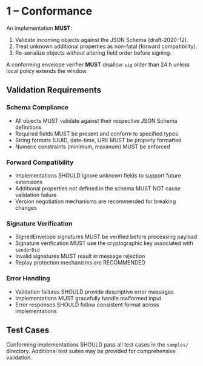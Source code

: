 # 1 – Conformance

An implementation **MUST**:

1. Validate incoming objects against the JSON Schema (draft-2020-12).  
2. Treat unknown additional properties as non-fatal (forward compatibility).  
3. Re-serialize objects *without* altering field order before signing.

A conforming envelope verifier **MUST** disallow `sig` older than 24 h
unless local policy extends the window.

## Validation Requirements

### Schema Compliance
- All objects MUST validate against their respective JSON Schema definitions
- Required fields MUST be present and conform to specified types
- String formats (UUID, date-time, URI) MUST be properly formatted
- Numeric constraints (minimum, maximum) MUST be enforced

### Forward Compatibility
- Implementations SHOULD ignore unknown fields to support future extensions
- Additional properties not defined in the schema MUST NOT cause validation failure
- Version negotiation mechanisms are recommended for breaking changes

### Signature Verification
- SignedEnvelope signatures MUST be verified before processing payload
- Signature verification MUST use the cryptographic key associated with `senderDid`
- Invalid signatures MUST result in message rejection
- Replay protection mechanisms are RECOMMENDED

### Error Handling
- Validation failures SHOULD provide descriptive error messages
- Implementations MUST gracefully handle malformed input
- Error responses SHOULD follow consistent format across implementations

## Test Cases

Conforming implementations SHOULD pass all test cases in the `samples/` directory.
Additional test suites may be provided for comprehensive validation.
